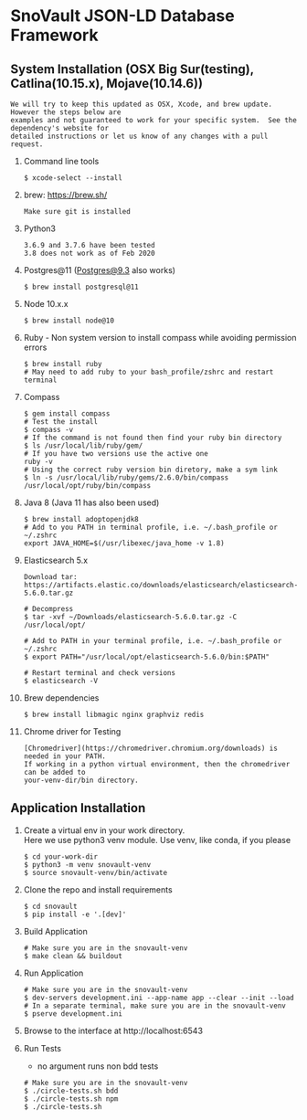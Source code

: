 SnoVault JSON-LD Database Framework
===================================

## System Installation (OSX Big Sur(testing), Catlina(10.15.x), Mojave(10.14.6))
    We will try to keep this updated as OSX, Xcode, and brew update.  However the steps below are
    examples and not guaranteed to work for your specific system.  See the dependency's website for
    detailed instructions or let us know of any changes with a pull request.

1. Command line tools
    ```
    $ xcode-select --install
    ```

1. brew: https://brew.sh/
    ```
    Make sure git is installed
    ```

1. Python3
    ```
    3.6.9 and 3.7.6 have been tested
    3.8 does not work as of Feb 2020
    ```

1. Postgres@11 (Postgres@9.3 also works)
    ```
    $ brew install postgresql@11
    ```

1. Node 10.x.x
    ```
    $ brew install node@10
    ```

1. Ruby - Non system version to install compass while avoiding permission errors
    ```
    $ brew install ruby
    # May need to add ruby to your bash_profile/zshrc and restart terminal
    ```

1. Compass
    ```
    $ gem install compass
    # Test the install
    $ compass -v
    # If the command is not found then find your ruby bin directory
    $ ls /usr/local/lib/ruby/gem/
    # If you have two versions use the active one
    ruby -v
    # Using the correct ruby version bin diretory, make a sym link
    $ ln -s /usr/local/lib/ruby/gems/2.6.0/bin/compass /usr/local/opt/ruby/bin/compass
    ```

1. Java 8 (Java 11 has also been used)
    ```
    $ brew install adoptopenjdk8
    # Add to you PATH in terminal profile, i.e. ~/.bash_profile or ~/.zshrc
    export JAVA_HOME=$(/usr/libexec/java_home -v 1.8)
    ```

1. Elasticsearch 5.x
    ```
    Download tar: https://artifacts.elastic.co/downloads/elasticsearch/elasticsearch-5.6.0.tar.gz

    # Decompress
    $ tar -xvf ~/Downloads/elasticsearch-5.6.0.tar.gz -C /usr/local/opt/

    # Add to PATH in your terminal profile, i.e. ~/.bash_profile or ~/.zshrc
    $ export PATH="/usr/local/opt/elasticsearch-5.6.0/bin:$PATH"

    # Restart terminal and check versions
    $ elasticsearch -V
    ```

1. Brew dependencies
    ```
    $ brew install libmagic nginx graphviz redis
    ```

1. Chrome driver for Testing
    ```
    [Chromedriver](https://chromedriver.chromium.org/downloads) is needed in your PATH.
    If working in a python virtual environment, then the chromedriver can be added to
    your-venv-dir/bin directory.
    ```


## Application Installation

1. Create a virtual env in your work directory.  
    Here we use python3 venv module.  Use venv, like conda, if you please
    ```
    $ cd your-work-dir
    $ python3 -m venv snovault-venv
    $ source snovault-venv/bin/activate
    ```

2. Clone the repo and install requirements
    ```
    $ cd snovault
    $ pip install -e '.[dev]'
    ```

3. Build Application
    ```
    # Make sure you are in the snovault-venv
    $ make clean && buildout
    ```

4. Run Application
    ```
    # Make sure you are in the snovault-venv
    $ dev-servers development.ini --app-name app --clear --init --load
    # In a separate terminal, make sure you are in the snovault-venv
    $ pserve development.ini
    ```

5. Browse to the interface at http://localhost:6543

6. Run Tests
    * no argument runs non bdd tests

    ```
    # Make sure you are in the snovault-venv
    $ ./circle-tests.sh bdd
    $ ./circle-tests.sh npm
    $ ./circle-tests.sh
    ```
